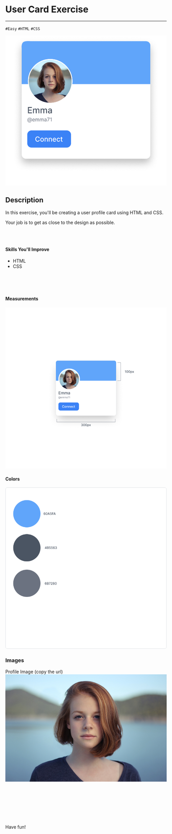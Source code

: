 # User Card Exercise
---------------

`#Easy` `#HTML` `#CSS` 

![User card design](User-card.png)

## Description 
In this exercise, you'll be creating a user profile card using HTML and CSS.

Your job is to get as close to the design as possible.


<br>
<br>

#### Skills You'll Improve
- HTML
- CSS

<br>
<br>
<br>

#### Measurements
![User card design sizes](User-card-sizes.png)



#### Colors
![](User-card-colors.png)


### Images

Profile Image (copy the url)
![](profile-picture.png)

<br>
<br>
<br>
<br>
<br>
<br>

Have fun!